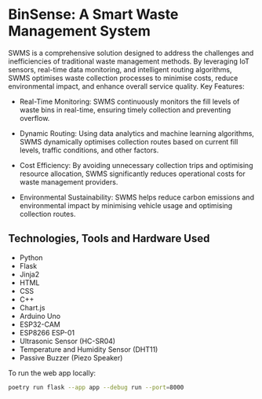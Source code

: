 # BinSense: A Smart Waste Management System

SWMS is a comprehensive solution designed to address the challenges and inefficiencies of traditional waste management methods. By leveraging IoT sensors, real-time data monitoring, and intelligent routing algorithms, SWMS optimises waste collection processes to minimise costs, reduce environmental impact, and enhance overall service quality. Key Features:

* Real-Time Monitoring: SWMS continuously monitors the fill levels of waste bins in real-time, ensuring timely collection and preventing overflow.

* Dynamic Routing: Using data analytics and machine learning algorithms, SWMS dynamically optimises collection routes based on current fill levels, traffic conditions, and other factors.

* Cost Efficiency: By avoiding unnecessary collection trips and optimising resource allocation, SWMS significantly reduces operational costs for waste management providers.

* Environmental Sustainability: SWMS helps reduce carbon emissions and environmental impact by minimising vehicle usage and optimising collection routes.

## Technologies, Tools and Hardware Used

* Python
* Flask
* Jinja2
* HTML
* CSS
* C++
* Chart.js
* Arduino Uno
* ESP32-CAM
* ESP8266 ESP-01
* Ultrasonic Sensor (HC-SR04)
* Temperature and Humidity Sensor (DHT11)
* Passive Buzzer (Piezo Speaker)

To run the web app locally:

```bash
poetry run flask --app app --debug run --port=8000
```
